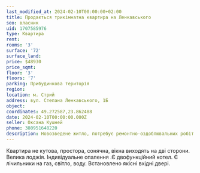 ```yaml
---
last_modified_at: 2024-02-10T00:00:00+02:00
title: Продається трикімнатна квартира на Ленкавського
seo: власник
uid: 1707585976
type: Квартира
rent:
rooms: '3'
surface: '72'
surface_land:
price: $48930
price_sqmt:
floor: '3'
floors: '7'
parking: Прибудинкова територія
region:
location: м. Стрий
address: вул. Степана Ленкавського, 1Б
object:
coordinates: 49.272587,23.862488
date: 2024-02-10T00:00:00.000Z
seller: Оксана Кушней
phone: 380951648220
description: Новозведене житло, потребує ремонтно-оздоблювальних робіт
---
```


Квартира не кутова, простора, сонячна, вікна виходять на дві сторони. Велика лоджія. Індивідуальне опалення .Є двофункційний котел. Є лічильники на газ, світло, воду. Встановлено якісні вхідні двері.
